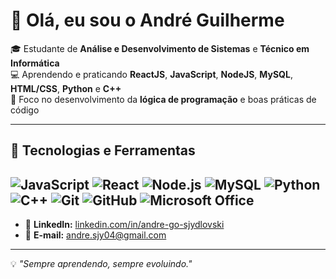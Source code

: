 # 👋 Olá, eu sou o André Guilherme

🎓 Estudante de **Análise e Desenvolvimento de Sistemas** e **Técnico em Informática**  
💻 Aprendendo e praticando **ReactJS**, **JavaScript**, **NodeJS**, **MySQL**, **HTML/CSS**, **Python** e **C++**  
🧠 Foco no desenvolvimento da **lógica de programação** e boas práticas de código  

---

## 🚀 Tecnologias e Ferramentas
![JavaScript](https://img.shields.io/badge/JavaScript-000?style=for-the-badge&logo=javascript)
![React](https://img.shields.io/badge/React-000?style=for-the-badge&logo=react)
![Node.js](https://img.shields.io/badge/Node.js-000?style=for-the-badge&logo=node.js)
![MySQL](https://img.shields.io/badge/MySQL-000?style=for-the-badge&logo=mysql)
![Python](https://img.shields.io/badge/Python-000?style=for-the-badge&logo=python)
![C++](https://img.shields.io/badge/C++-000?style=for-the-badge&logo=cplusplus)
![Git](https://img.shields.io/badge/Git-000?style=for-the-badge&logo=git)
![GitHub](https://img.shields.io/badge/GitHub-000?style=for-the-badge&logo=github)
![Microsoft Office](https://img.shields.io/badge/Microsoft_Office-000?style=for-the-badge&logo=microsoft-office)
---

- 💼 **LinkedIn:** [linkedin.com/in/andre-go-sjydlovski](https://linkedin.com/inandre-go-sjydlovski)  
- 📧 **E-mail:** [andre.sjy04@gmail.com](mailto:andre.sjy04@gmail.com) 

---

💡 _"Sempre aprendendo, sempre evoluindo."_  
